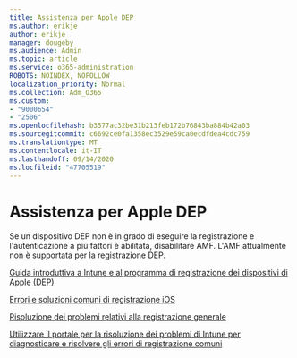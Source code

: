 ```yaml
---
title: Assistenza per Apple DEP
ms.author: erikje
author: erikje
manager: dougeby
ms.audience: Admin
ms.topic: article
ms.service: o365-administration
ROBOTS: NOINDEX, NOFOLLOW
localization_priority: Normal
ms.collection: Adm_O365
ms.custom:
- "9000654"
- "2506"
ms.openlocfilehash: b3577ac32be31b213feb172b76843ba884b42a03
ms.sourcegitcommit: c6692ce0fa1358ec3529e59ca0ecdfdea4cdc759
ms.translationtype: MT
ms.contentlocale: it-IT
ms.lasthandoff: 09/14/2020
ms.locfileid: "47705519"
---
```

# <a name="help-with-apple-dep"></a>Assistenza per Apple DEP

Se un dispositivo DEP non è in grado di eseguire la registrazione e l'autenticazione a più fattori è abilitata, disabilitare AMF. L'AMF attualmente non è supportata per la registrazione DEP.

[Guida introduttiva a Intune e al programma di registrazione dei dispositivi di Apple (DEP)](https://docs.microsoft.com/intune/enrollment/device-enrollment-program-enroll-ios)

[Errori e soluzioni comuni di registrazione iOS](https://docs.microsoft.com/intune/enrollment/troubleshoot-ios-enrollment-errors)

[Risoluzione dei problemi relativi alla registrazione generale](https://docs.microsoft.com/intune/enrollment/troubleshoot-device-enrollment-in-intune)

[Utilizzare il portale per la risoluzione dei problemi di Intune per diagnosticare e risolvere gli errori di registrazione comuni](https://docs.microsoft.com/intune/fundamentals/help-desk-operators)


